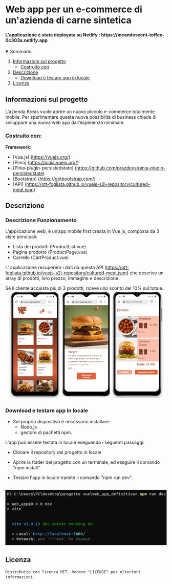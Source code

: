 <h1 algin="center">Web app per un e-commerce di un'azienda di carne sintetica</h1>
<h4>L'applicazione è stata deployata su Netlify : https://incandescent-toffee-0c303a.netlify.app</h4>

<details open="open">
  <summary>Sommario</summary>
  <ol>
    <li>
      <a href="#informazioni-sul-progetto">Informazioni sul progetto</a>
      <ul>
        <li><a href="#costruito-con">Costruito con</a></li>
      </ul>
    </li>
   <li><a href="#descrizione">Descrizione</a>
     <ul>
        <li><a href="#Download-e-testare-app-in-locale">Download e testare app in locale</a></li>
      </ul>
    </li>
   <li><a href="#licenza">Licenza</a></li>
  <ol>
</details>

<!-- Informazioni sul progetto-->

## Informazioni sul progetto

L'azienda Kreas vuole aprire un nuovo piccolo e-commerce totalmente mobile. Per sperimentare questa nuova possibilità di business chiede di sviluppare una nuova web app dall’esperienza minimale.



#### <h3>Costruito con:</h3>

<b>Framework</b>:

- [Vue.js] (https://vuejs.org/)
- [Pinia] (https://pinia.vuejs.org/)
- [Pinia-plugin-persistedstate] (https://github.com/prazdevs/pinia-plugin-persistedstate)
- [Bootstrap] (https://getbootstrap.com/)
- [API] (https://ott-fogliata.github.io/vuejs-s2i-repository/cultured-meat.json)

<!--Descrizione-->

## Descrizione

### Descrizione Funzionamento

L’applicazione web, è un’app mobile first creata in Vue.js, composta da 3 viste principali:

 - Lista dei prodotti (ProductList.vue)
 - Pagina prodotto (ProductPage.vue)
 - Carrello (CartProduct.vue)

L' applicazione recupererà i dati da questa API (https://ott-fogliata.github.io/vuejs-s2i-repository/cultured-meat.json) che descrive un array di prodotti, loro prezzo, immagine e descrizione.

Sè il cliente acquista più di 3 prodotti, riceve uno sconto del 10% sul totale.
![](/src/assets/img/imgdescr.png) 

### Download e testare app in locale

- Sul proprio dispositivo è necessario installare: 
   - Nodo.js
   - gestore di pachetti npm. 

L'app può essere testata in locale eseguendo i seguenti passaggi:

- Clonare il repository del progetto in locale 

- Aprire la folder del progetto con un terminale, ed eseguire il comando "npm install".

- Testare l'app in locale tramite il comando "npm run dev".
##
![](/src/assets/img/run.png)

## Licenza

    Distribuito con licenza MIT. Vedere "LICENSE" per ulteriori informazioni.

